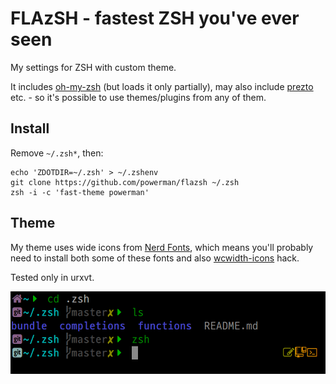 # FLAzSH - fastest ZSH you've ever seen

My settings for ZSH with custom theme.

It includes [oh-my-zsh](https://github.com/ohmyzsh/ohmyzsh) (but loads it
only partially), may also include
[prezto](https://github.com/sorin-ionescu/prezto) etc. - so it's possible
to use themes/plugins from any of them.

## Install

Remove `~/.zsh*`, then:

```
echo 'ZDOTDIR=~/.zsh' > ~/.zshenv
git clone https://github.com/powerman/flazsh ~/.zsh
zsh -i -c 'fast-theme powerman'
```

## Theme

My theme uses wide icons from [Nerd Fonts](https://www.nerdfonts.com/),
which means you'll probably need to install both some of these fonts and
also [wcwidth-icons](https://github.com/powerman/wcwidth-icons) hack.

Tested only in urxvt.

![theme-powerman](theme-powerman.png)
